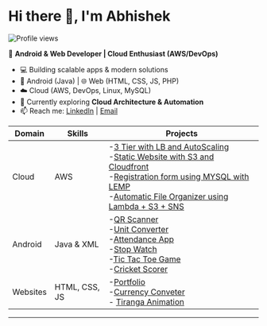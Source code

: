 # Hi there 👋, I'm Abhishek  

![Profile views](https://komarev.com/ghpvc/?username=abhigiri07&color=blue&style=flat)


🚀 **Android & Web Developer | Cloud Enthusiast (AWS/DevOps)**  

- 💻 Building scalable apps & modern solutions  
- 📱 Android (Java) | 🌐 Web (HTML, CSS, JS, PHP)  
- ☁️ Cloud (AWS, DevOps, Linux, MySQL)  
- 🌱 Currently exploring **Cloud Architecture & Automation**  
- 📫 Reach me: [LinkedIn](https://www.linkedin.com/in/abhishek-giri-7abhi/) | [Email](abhishekgiri02973@gmail.com)

| Domain   | Skills        | Projects |
|----------|---------------|----------|
| Cloud    | AWS           | -[3 Tier with LB and AutoScaling](https://github.com/abhigiri07/3-Tier-Artitecture-With-LB-and-AutoScaling) <br> -[Static Website with S3 and Cloudfront](https://github.com/abhigiri07/s3-cloudfront-static-website) <br> -[Registration form using MYSQL with LEMP](https://github.com/abhigiri07/Registration-Form-MYSQL-LEMP) <br> -[Automatic File Organizer using Lambda + S3 + SNS](https://github.com/abhigiri07/Automatic-Files-Organizer-Lambda-S3-SNS)      |
| Android  | Java & XML    | -[QR Scanner](https://github.com/abhigiri07/QR-Scanner-App) <br> -[Unit Converter](https://github.com/abhigiri07/Unit-Converter-App) <br> -[Attendance App](https://github.com/abhigiri07/PresentSir_AndroidApp) <br> -[Stop Watch](https://github.com/abhigiri07/Stop-watch) <br> -[Tic Tac Toe Game](https://github.com/abhigiri07/Tic_Tac_Toe)  <br> -[Cricket Scorer](https://github.com/abhigiri07/CricScore)   |
| Websites | HTML, CSS, JS | -[Portfolio](https://github.com/abhigiri07/portfolio)<br> -[Currency Conveter](https://github.com/abhigiri07/currencyconveter) <br>- [Tiranga Animation](https://github.com/abhigiri07/Tiranga_Animation)   |

---
